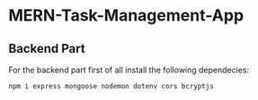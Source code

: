 # MERN-Task-Management-App
## Backend Part
For the backend part first of all install the following dependecies:
```
npm i express mongoose nodemon dotenv cors bcryptjs
```
